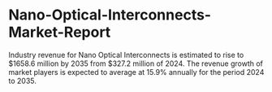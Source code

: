 # Nano-Optical-Interconnects-Market-Report
Industry revenue for Nano Optical Interconnects is estimated to rise to $1658.6 million by 2035 from $327.2 million of 2024. The revenue growth of market players is expected to average at 15.9% annually for the period 2024 to 2035.
